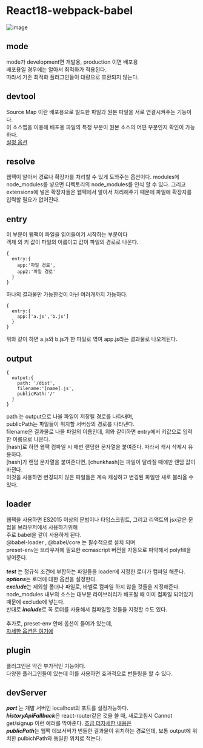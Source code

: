# React18-webpack-babel
![image](https://user-images.githubusercontent.com/104764474/201090568-b06aedbc-c94a-41e4-9fb0-eeb3b445d8df.png)

## mode
mode가 development면 개발용, production 이면 배포용 <br/>
배포용일 경우에는 알아서 최적화가 적용된다.  <br/>
따라서 기존 최적화 플러그인들이 대량으로 호환되지 않는다.<br/>

## devtool
Source Map 이란 배포용으로 빌드한 파일과 원본 파일을 서로 연결시켜주는 기능이다. <br/>
이 소스맵을 이용해 배포용 파일의 특정 부분이 원본 소스의 어떤 부분인지 확인이 가능하다. <br/>
[설정 옵션](https://webpack.js.org/configuration/devtool/#devtool)

## resolve
웹팩이 알아서 경로나 확장자를 처리할 수 있게 도와주는 옵션이다.
modules에 node_modules를 넣으면 디렉토리의 node_modules를 인식 할 수 있다.
그리고 extensions에 넣은 확장자들은 웹펙에서 알아서 처리해주기 때문에 파일에 확장자를 입력할 필요가 없어진다.

## entry
이 부분이 웹팩이 파일을 읽어들이기 시작하는 부분이다 <br/>
객체 의 키 값이 파일의 이름이고 값이 파일의 경로로 나온다.<br/>
```
{
  entry:{
    app:'파일 경로',
    app2:'파일 경로'
  }
}
```
하나의 결과물만 가능한것이 아닌 여러개까지 가능하다.<br/>
```
{
  entry:{
    app:['a.js','b.js']
  }
}
```
위와 같이 하면 a.js와 b.js가 한 파일로 엮여 app.js라는 결과물로 나오게된다.<br/>

## output
```
{
  output:{
    path: '/dist',
    filename:'[name].js',
    publicPath:'/'
  }
}
```
path 는 output으로 나올 파일이 저장될 경로를 나타내며,<br/>
publicPath는 파일들이 위치할 서버상의 경로를 나타낸다.<br/>
filename은 결과물로 나올 파일의 이름인데, 위와 같이하면 entry에서 키값으로 입력한 이름으로 나온다.<br/>
[hash]로 하면 웹팩 컴파일 시 매번 랜덤한 문자열을 붙여준다. 따라서 캐시 삭제시 유용하다.<br/>
[hash]가 랜덤 문자열을 붙여준다면, [chunkhash]는 파일이 달라질 때에만 랜덤 값이 바뀐다.<br/>
이것을 사용하면 변경되지 않은 파일들은 계속 캐싱하고 변경된 파일만 새로 불러올 수 있다.

## loader
웹팩을 사용하면 ES2015 이상의 문법이나 타입스크립트, 그리고 리액트의 jsx같은 문법을 브라우저에서 사용하기위해<br/>
주로 babel을 같이 사용하게 된다.<br/>
@babel-loader , @babel/core 는 필수적으로 설치 되며 <br/>
preset-env는 브라우저에 필요한 ecmascript 버전을 자동으로 파악해서 polyfill을 넣어준다.<br/>
<br/>
***test*** 는 정규식 조건에 부합하는 파일들을 loader에 지정한 로더가 컴파일 해준다.<br/>
***options***는 로더에 대한 옵션을 설정한다.<br/>
***exclude***는 제외할 폴더나 파일로, 바벨로 컴파일 하지 않을 것들을 지정해준다.<br/>
node_modules 내부의 소스는 대부분 라이브러리가 배포될 때 이미 컴파일 되어있기 때문에 exclude에 넣는다.<br/>
반대로 ***include***로 꼭 로더를 사용해서 컴파일할 것들을 지정할 수도 있다.<br/>
<br/>
추가로, preset-env 안에 옵션이 들어가 있는데,<br/>
[자세한 옵션은 여기에](https://babeljs.io/docs/en/babel-preset-env#options)<br/>

## plugin
플러그인은 약간 부가적인 기능이다.<br/>
다양한 플러그인들이 있는데 이를 사용하면 효과적으로 번들링을 할 수 있다.<br/>


## devServer
***port*** 는 개발 서버인 localhost의 포트를 설정가능하다.<br/>
***historyApiFallback***은 react-router같은 것을 쓸 때, 새로고침시 Cannot get/signup 이런 에러를 막아준다. [조금 더자세한 내용은](https://basemenks.tistory.com/270)<br/>
***publicPath***는 웹팩 데브서버가 번들한 결과물이 위치하는 경로인데, 보통 output에 위치한 pulbichPath와 동일한 위치로 적는다.<br/>



